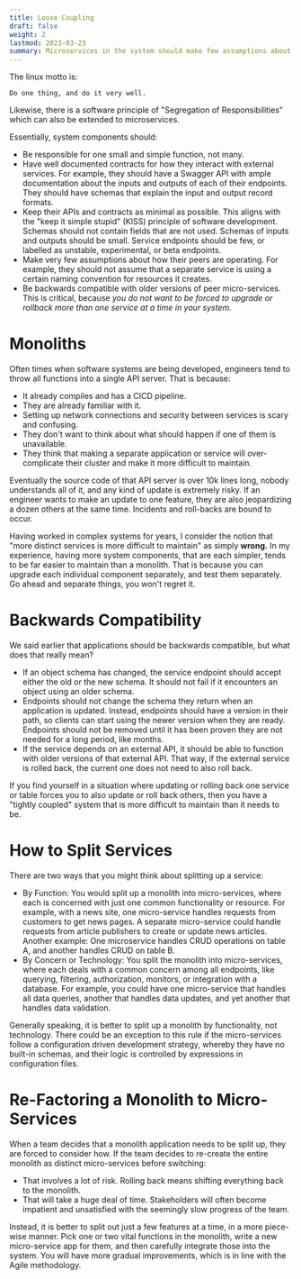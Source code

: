 ```yaml
---
title: Loose Coupling
draft: false
weight: 2
lastmod: 2023-03-23
summary: Microservices in the system should make few assumptions about peers, and have limited scopes.  They must be backwards compatible.
---
```


The linux motto is:

```
Do one thing, and do it very well.
```

Likewise, there is a software principle of "Segregation of Responsibilities" which can also be 
extended to microservices.

Essentially, system components should:
* Be responsible for one small and simple function, not many.
* Have well documented contracts for how they interact with external services.  For example, they should
  have a Swagger API with ample documentation about the inputs and outputs of each of their endpoints.
  They should have schemas that explain the input and output record formats.
* Keep their APIs and contracts as minimal as possible.  This aligns with the "keep it simple stupid"
  (KISS) principle of software development.  Schemas should not contain fields that are not used.
  Schemas of inputs and outputs should be small.  Service endpoints should be few, or labelled as 
  unstable, experimental, or beta endpoints.
* Make very few assumptions about how their peers are operating.  For example, they should not assume
  that a separate service is using a certain naming convention for resources it creates.
* Be backwards compatible with older versions of peer micro-services.  This is critical, because
  *you do not want to be forced to upgrade or rollback more than one service at a time in your system.*

# Monoliths

Often times when software systems are being developed, engineers tend to throw all functions into a
single API server.  That is because:
* It already compiles and has a CICD pipeline.
* They are already familiar with it.
* Setting up network connections and security between services is scary and confusing.
* They don't want to think about what should happen if one of them is unavailable.
* They think that making a separate application or service will over-complicate their cluster and 
  make it more difficult to maintain.

Eventually the source code of that API server is over 10k lines long, nobody understands all of it, 
and any kind of update is extremely risky.  If an engineer wants to make an update to one feature,
they are also jeopardizing a dozen others at the same time.  Incidents and roll-backs are bound
to occur.

Having worked in complex systems for years, I consider the notion that "more distinct services is
more difficult to maintain" as simply **wrong.**  In my experience, having more system components,
that are each simpler, tends to be far easier to maintain than a monolith.
That is because you can upgrade each individual component separately, and test them separately.
Go ahead and separate things, you won't regret it.

# Backwards Compatibility

We said earlier that applications should be backwards compatible, but what does that really mean?

* If an object schema has changed, the service endpoint should accept either the old or the 
  new schema.  It should not fail if it encounters an object using an older schema.
* Endpoints should not change the schema they return when an application is updated.
  Instead, endpoints should have a version in their path, so clients can start using the newer
  version when they are ready.  Endpoints should not be removed until it has been proven they
  are not needed for a long period, like months.
* If the service depends on an external API, it should be able to function with older versions
  of that external API.  That way, if the external service is rolled back, the current one
  does not need to also roll back.

If you find yourself in a situation where updating or rolling back one service or table forces 
you to also update or roll back others, then you have a "tightly coupled" system that is 
more difficult to maintain than it needs to be.

# How to Split Services

There are two ways that you might think about splitting up a service:
* By Function: You would split up a monolith into micro-services, where each is concerned with just
  one common functionality or resource.  For example, with a news site, one micro-service handles
  requests from customers to get news pages.  A separate micro-service could handle requests from 
  article publishers to create or update news articles.  Another example: One microservice 
  handles CRUD operations on table A, and another handles CRUD on table B.
* By Concern or Technology: You split the monolith into micro-services, where each deals with 
  a common concern among all endpoints, like querying, filtering, authorization, monitors, or 
  integration with a database.  For example, you could have one micro-service that handles all
  data queries, another that handles data updates, and yet another that handles data validation.

Generally speaking, it is better to split up a monolith by functionality, not technology.  There
could be an exception to this rule if the micro-services follow a configuration driven development
strategy, whereby they have no built-in schemas, and their logic is controlled by expressions in
configuration files.

# Re-Factoring a Monolith to Micro-Services

When a team decides that a monolith application needs to be split up, they are forced to consider
how.  If the team decides to re-create the entire monolith as distinct micro-services before 
switching:
* That involves a lot of risk.  Rolling back means shifting everything back to the monolith.
* That will take a huge deal of time.  Stakeholders will often become impatient and unsatisfied
  with the seemingly slow progress of the team.

Instead, it is better to split out just a few features at a time, in a more piece-wise manner.
Pick one or two vital functions in the monolith, write a new micro-service app for them, and 
then carefully integrate those into the system.  You will have more gradual improvements, 
which is in line with the Agile methodology.